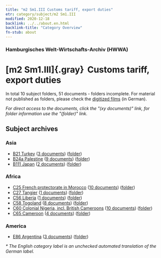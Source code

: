 ```yaml
---
title: "m2 Sm1.III Customs tariff, export duties"
etr: category/subject/m2 Sm1.III
modified: 2020-12-18
backlink: ../../about.en.html
backlink-title: "Category Overview"
fn-stub: about
---
```


### Hamburgisches Welt-Wirtschafts-Archiv (HWWA)
# [m2 Sm1.III]{.gray}&#8201; Customs tariff, export duties&#160; 





In total 10 subject folders, 51 documents - folders incomplete.
For material not published as folders, please check the [digitized films](/film/h1_sh) (in German).

_For direct access to the documents, click the "(xy documents)" link, for folder information use the "(folder)" link._

## Subject archives



### Asia

- [B21 Turkey](../../../geo/about.en.html#B21) (<a href="https://dfg-viewer.de/show/?tx_dlf[id]=https://pm20.zbw.eu/mets/sh/1411xx/141111/1448xx/144853/public.mets.en.xml" target="_blank">3 documents</a>) ([folder](http://purl.org/pressemappe20/folder/sh/141111,144853))
- [B24a Palestine](../../../geo/about.en.html#B24a) (<a href="https://dfg-viewer.de/show/?tx_dlf[id]=https://pm20.zbw.eu/mets/sh/1411xx/141115/1448xx/144853/public.mets.en.xml" target="_blank">9 documents</a>) ([folder](http://purl.org/pressemappe20/folder/sh/141115,144853))
- [B111 Japan](../../../geo/about.en.html#B111) (<a href="https://dfg-viewer.de/show/?tx_dlf[id]=https://pm20.zbw.eu/mets/sh/1412xx/141272/1448xx/144853/public.mets.en.xml" target="_blank">2 documents</a>) ([folder](http://purl.org/pressemappe20/folder/sh/141272,144853))

### Africa

- [C25 French protectorate in Morocco](../../../geo/about.en.html#C25) (<a href="https://dfg-viewer.de/show/?tx_dlf[id]=https://pm20.zbw.eu/mets/sh/1413xx/141358/1448xx/144853/public.mets.en.xml" target="_blank">10 documents</a>) ([folder](http://purl.org/pressemappe20/folder/sh/141358,144853))
- [C27 Tangier](../../../geo/about.en.html#C27) (<a href="https://dfg-viewer.de/show/?tx_dlf[id]=https://pm20.zbw.eu/mets/sh/1413xx/141360/1448xx/144853/public.mets.en.xml" target="_blank">1 documents</a>) ([folder](http://purl.org/pressemappe20/folder/sh/141360,144853))
- [C56 Liberia](../../../geo/about.en.html#C56) (<a href="https://dfg-viewer.de/show/?tx_dlf[id]=https://pm20.zbw.eu/mets/sh/1414xx/141405/1448xx/144853/public.mets.en.xml" target="_blank">1 documents</a>) ([folder](http://purl.org/pressemappe20/folder/sh/141405,144853))
- [C58 Togoland](../../../geo/about.en.html#C58) (<a href="https://dfg-viewer.de/show/?tx_dlf[id]=https://pm20.zbw.eu/mets/sh/1414xx/141408/1448xx/144853/public.mets.en.xml" target="_blank">8 documents</a>) ([folder](http://purl.org/pressemappe20/folder/sh/141408,144853))
- [C60 Colonial Nigeria, incl. British Cameroons](../../../geo/about.en.html#C60) (<a href="https://dfg-viewer.de/show/?tx_dlf[id]=https://pm20.zbw.eu/mets/sh/1414xx/141409/1448xx/144853/public.mets.en.xml" target="_blank">10 documents</a>) ([folder](http://purl.org/pressemappe20/folder/sh/141409,144853))
- [C65 Cameroon](../../../geo/about.en.html#C65) (<a href="https://dfg-viewer.de/show/?tx_dlf[id]=https://pm20.zbw.eu/mets/sh/1414xx/141410/1448xx/144853/public.mets.en.xml" target="_blank">4 documents</a>) ([folder](http://purl.org/pressemappe20/folder/sh/141410,144853))

### America

- [E86 Argentina](../../../geo/about.en.html#E86) (<a href="https://dfg-viewer.de/show/?tx_dlf[id]=https://pm20.zbw.eu/mets/sh/1416xx/141692/1448xx/144853/public.mets.en.xml" target="_blank">3 documents</a>) ([folder](http://purl.org/pressemappe20/folder/sh/141692,144853))


_* The English category label is an unchecked automated translation of the German label._

